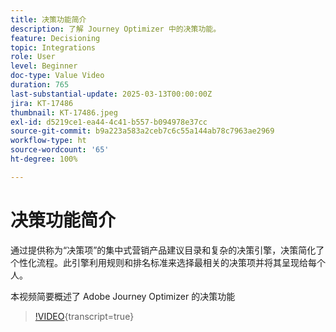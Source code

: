 ```yaml
---
title: 决策功能简介
description: 了解 Journey Optimizer 中的决策功能。
feature: Decisioning
topic: Integrations
role: User
level: Beginner
doc-type: Value Video
duration: 765
last-substantial-update: 2025-03-13T00:00:00Z
jira: KT-17486
thumbnail: KT-17486.jpeg
exl-id: d5219ce1-ea44-4c41-b557-b094978e37cc
source-git-commit: b9a223a583a2ceb7c6c55a144ab78c7963ae2969
workflow-type: ht
source-wordcount: '65'
ht-degree: 100%

---
```


# 决策功能简介

通过提供称为“决策项”的集中式营销产品建议目录和复杂的决策引擎，决策简化了个性化流程。此引擎利用规则和排名标准来选择最相关的决策项并将其呈现给每个人。

本视频简要概述了 Adobe Journey Optimizer 的决策功能

>[!VIDEO](https://video.tv.adobe.com/v/3475873?captions=chi_hans&quality=12&learn=on){transcript=true}

